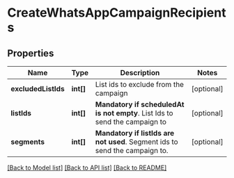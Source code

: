# CreateWhatsAppCampaignRecipients

## Properties
Name | Type | Description | Notes
------------ | ------------- | ------------- | -------------
**excludedListIds** | **int[]** | List ids to exclude from the campaign | [optional] 
**listIds** | **int[]** | **Mandatory if scheduledAt is not empty**. List Ids to send the campaign to | [optional] 
**segments** | **int[]** | **Mandatory if listIds are not used**. Segment ids to send the campaign to. | [optional] 

[[Back to Model list]](../../README.md#documentation-for-models) [[Back to API list]](../../README.md#documentation-for-api-endpoints) [[Back to README]](../../README.md)


